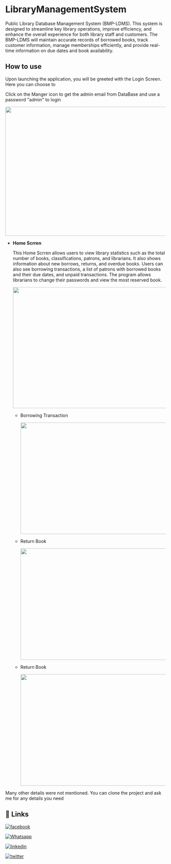 # LibraryManagementSystem

Public Library Database Management System (BMP-LDMS). This system is designed to streamline key library operations, improve efficiency, and enhance the overall experience for both library staff and customers. The BMP-LDMS will maintain accurate records of borrowed books, track customer information, manage memberships efficiently, and provide real-time information on due dates and book availability.


## How to use
Upon launching the application, you will be greeted with the Login Screen. Here you can choose to 

Click on the Manger icon to get the admin email from DataBase and use a password "admin" to login
<p align="center">
  <img width="720" height="405" src="https://github.com/qossayrida/longestIncreasingSubsequence/assets/59481839/c221213d-2e10-4507-b602-961bc81f418b">
</p>

- **Home Scrren**

   This Home Scrren allows users to view library statistics such as the total number of books, classifications, patrons, and librarians. It also shows information about new borrows, returns, and overdue books. Users can also see borrowing transactions, a list of patrons with borrowed books and their due dates, and unpaid transactions. The program allows librarians to change their passwords and view the most reserved book. 
    <p align="center">
        <img width="650" height="380" src="https://github.com/qossayrida/longestIncreasingSubsequence/assets/59481839/17c47600-68db-4923-a234-fe0b04f36aa4">
    </p>

  - Borrowing Transaction

    <p align="center">
        <img width="600" height="350" src="https://github.com/qossayrida/longestIncreasingSubsequence/assets/59481839/d7b1d07f-e659-4492-9727-2604573604c2">
    </p>

  - Return Book 

    <p align="center">
        <img width="600" height="350" src="https://github.com/qossayrida/longestIncreasingSubsequence/assets/59481839/681fdc85-c1ff-4712-ab0c-a6df76035e1e">
    </p>

  - Return Book 

    <p align="center">
        <img width="600" height="350" src="https://github.com/qossayrida/longestIncreasingSubsequence/assets/59481839/2c44284d-7568-48e1-b459-9979e1908d58">
    </p>
    
Many other details were not mentioned. You can clone the project and ask me for any details you need

## 🔗 Links

[![facebook](https://img.shields.io/badge/facebook-0077B5?style=for-the-badge&logo=facebook&logoColor=white)](https://www.facebook.com/qossay.rida?mibextid=2JQ9oc)

[![Whatsapp](https://img.shields.io/badge/Whatsapp-25D366?style=for-the-badge&logo=Whatsapp&logoColor=white)](https://wa.me/+972598592423)

[![linkedin](https://img.shields.io/badge/linkedin-0077B5?style=for-the-badge&logo=linkedin&logoColor=white)](https://www.linkedin.com/in/qossay-rida-3aa3b81a1?utm_source=share&utm_campaign=share_via&utm_content=profile&utm_medium=android_app )

[![twitter](https://img.shields.io/badge/twitter-1DA1F2?style=for-the-badge&logo=twitter&logoColor=white)](https://twitter.com/qossayrida)


